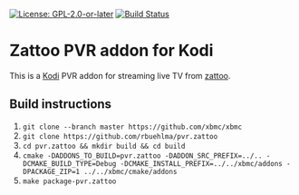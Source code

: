[![License: GPL-2.0-or-later](https://img.shields.io/badge/License-GPL%20v2+-blue.svg)](LICENSE.md)
[![Build Status](https://jenkins.kodi.tv/view/Addons/job/rbuehlma/job/pvr.zattoo/job/Matrix/badge/icon)](https://jenkins.kodi.tv/blue/organizations/jenkins/rbuehlma%2Fpvr.zattoo/branches/)

# Zattoo PVR addon for Kodi

This is a [Kodi](https://kodi.tv) PVR addon for streaming live TV from [zattoo](https://zattoo.com).

## Build instructions

1. `git clone --branch master https://github.com/xbmc/xbmc`
2. `git clone https://github.com/rbuehlma/pvr.zattoo`
3. `cd pvr.zattoo && mkdir build && cd build`
4. `cmake -DADDONS_TO_BUILD=pvr.zattoo -DADDON_SRC_PREFIX=../.. -DCMAKE_BUILD_TYPE=Debug -DCMAKE_INSTALL_PREFIX=../../xbmc/addons -DPACKAGE_ZIP=1 ../../xbmc/cmake/addons`
5. `make package-pvr.zattoo`
